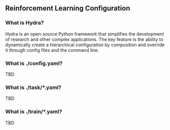 ## Reinforcement Learning Configuration

### What is Hydra?

Hydra is an open-source Python framework that simplifies the development of research and other complex applications. The key feature is the ability to dynamically create a hierarchical configuration by composition and override it through config files and the command line.

### What is ./config.yaml?

TBD

### What is ./task/*.yaml?

TBD

### What is ./train/*.yaml?

TBD